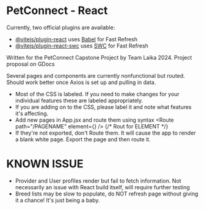 # PetConnect - React

Currently, two official plugins are available:

- [@vitejs/plugin-react](https://github.com/vitejs/vite-plugin-react/blob/main/packages/plugin-react/README.md) uses [Babel](https://babeljs.io/) for Fast Refresh
- [@vitejs/plugin-react-swc](https://github.com/vitejs/vite-plugin-react-swc) uses [SWC](https://swc.rs/) for Fast Refresh

Written for the PetConnect Capstone Project by Team Laika 2024. Project proposal on GDocs

Several pages and components are currently nonfunctional but routed. Should work better once Axios is set up and pulling in data.
- Most of the CSS is labeled. If you need to make changes for your individual features these are labeled appropriately.
- If you are adding on to the CSS, please label it and note what features it's affecting.
- Add new pages in App.jsx and route them using syntax <Route path="/PAGENAME" element={<ELEMENT />} /> {/* Rout for ELEMENT */} 
- If they're not exported, don't Route them. It will cause the app to render a blank white page. Export the page and then route it.

# KNOWN ISSUE

- Provider and User profiles render but fail to fetch information. Not necessarily an issue with React build itself, will require further testing
- Breed lists may be slow to populate, do NOT refresh page without giving it a chance! It's just being a baby.